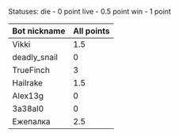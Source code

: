 Statuses: 
die - 0 point
live - 0.5 point
win - 1 point


|Bot nickname    |All points                  |
|----------------|----------------------------|
|Vikki           |1.5                         |
|deadly_snail    |0                           |
|TrueFinch       |3                           |
|Hailrake        |1.5                         |
|Alex13g         |0                           |
|3a38al0         |0                           |
|Ежепалка        |2.5                         |